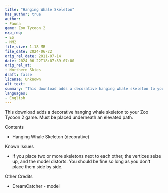 ```yaml
---
title: "Hanging Whale Skeleton"
has_author: true
author: 
- Fauna
game: Zoo Tycoon 2
exp_req: 
- ES
- MM2
file_size: 1.18 MB
file_date: 2024-06-22
orig_rel_date: 2011-07-14
date: 2024-06-22T18:07:39-07:00
orig_rel_at: 
- Northern Skies
draft: false
license: Unknown
alt_text: 
summary: "This download adds a decorative hanging whale skeleton to your Zoo Tycoon 2 game."
languages:
- English
---
```


This download adds a decorative hanging whale skeleton to your Zoo Tycoon 2 game. Must be placed underneath an elevated path.


Contents


- Hanging Whale Skeleton (decorative)


Known Issues


- If you place two or more skeletons next to each other, the vertices seize up, and the model distorts. You should be fine so long as you don't place them side by side.


Other Credits


- DreamCatcher - model